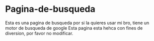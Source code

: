 # Pagina-de-busqueda
Esta es una pagina de busqueda por si la quieres usar mi bro, tiene un motor de busqueda de google
Esta pagina esta hehca con fines de diversion, por favor no modificar.

